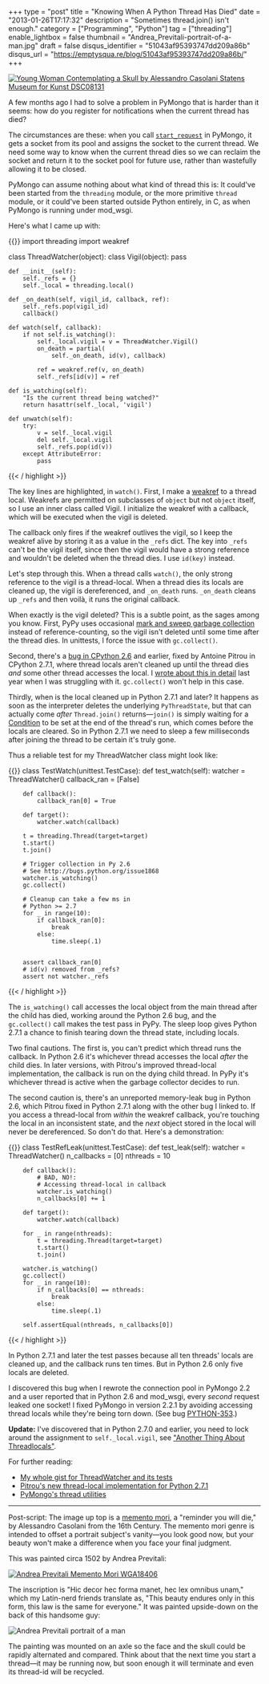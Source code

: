 +++
type = "post"
title = "Knowing When A Python Thread Has Died"
date = "2013-01-26T17:17:32"
description = "Sometimes thread.join() isn't enough."
category = ["Programming", "Python"]
tag = ["threading"]
enable_lightbox = false
thumbnail = "Andrea_Previtali-portrait-of-a-man.jpg"
draft = false
disqus_identifier = "51043af95393747dd209a86b"
disqus_url = "https://emptysqua.re/blog/51043af95393747dd209a86b/"
+++

<p><a href="http://commons.wikimedia.org/wiki/File:Young_Woman_Contemplating_a_Skull_by_Alessandro_Casolani_-_Statens_Museum_for_Kunst_-_DSC08131.JPG"><img alt="Young Woman Contemplating a Skull by Alessandro Casolani Statens Museum for Kunst DSC08131" border="0" src="Young_Woman_Contemplating_a_Skull_by_Alessandro_Casolani_-_Statens_Museum_for_Kunst_-_DSC08131.JPG" style="display:block; margin-left:auto; margin-right:auto;" title="Young_Woman_Contemplating_a_Skull_by_Alessandro_Casolani_-_Statens_Museum_for_Kunst_-_DSC08131.JPG"/>
</a></p>
<p>A few months ago I had to solve a problem in PyMongo that is harder than it seems: how do you register for notifications when the current thread has died?</p>
<p>The circumstances are these: when you call <a href="http://api.mongodb.org/python/2.8/examples/requests.html"><code>start_request</code></a> in PyMongo, it gets a socket from its pool and assigns the socket to the current thread. We need some way to know when the current thread dies so we can reclaim the socket and return it to the socket pool for future use, rather than wastefully allowing it to be closed.</p>
<p>PyMongo can assume nothing about what kind of thread this is: It could've been started from the <code>threading</code> module, or the more primitive <code>thread</code> module, or it could've been started outside Python entirely, in C, as when PyMongo is running under mod_wsgi.</p>
<p>Here's what I came up with:</p>

{{<highlight python3>}}
import threading
import weakref

class ThreadWatcher(object):
    class Vigil(object):
        pass

    def __init__(self):
        self._refs = {}
        self._local = threading.local()

    def _on_death(self, vigil_id, callback, ref):
        self._refs.pop(vigil_id)
        callback()

    def watch(self, callback):
        if not self.is_watching():
            self._local.vigil = v = ThreadWatcher.Vigil()
            on_death = partial(
                self._on_death, id(v), callback)

            ref = weakref.ref(v, on_death)
            self._refs[id(v)] = ref

    def is_watching(self):
        "Is the current thread being watched?"
        return hasattr(self._local, 'vigil')

    def unwatch(self):
        try:
            v = self._local.vigil
            del self._local.vigil
            self._refs.pop(id(v))
        except AttributeError:
            pass
{{< / highlight >}}

<p>The key lines are highlighted, in <code>watch()</code>. First, I make a <a href="http://docs.python.org/2/library/weakref.html#weakref.ref">weakref</a> to a thread local. Weakrefs are permitted on subclasses of <code>object</code> but not <code>object</code> itself, so I use an inner class called Vigil. I initialize the weakref with a callback, which will be executed when the vigil is deleted.</p>
<p>The callback only fires if the weakref outlives the vigil, so I keep the weakref alive by storing it as a value in the <code>_refs</code> dict. The key into <code>_refs</code> can't be the vigil itself, since then the vigil would have a strong reference and wouldn't be deleted when the thread dies. I use <code>id(key)</code> instead.</p>
<p>Let's step through this. When a thread calls <code>watch()</code>, the only strong reference to the vigil is a thread-local. When a thread dies its locals are cleaned up, the vigil is dereferenced, and <code>_on_death</code> runs. <code>_on_death</code> cleans up <code>_refs</code> and then voilà, it runs the original callback.</p>
<p>When exactly is the vigil deleted? This is a subtle point, as the sages among you know. First, PyPy uses occasional <a href="http://doc.pypy.org/en/latest/gc_info.html">mark and sweep garbage collection</a> instead of reference-counting, so the vigil isn't deleted until some time after the thread dies. In unittests, I force the issue with <code>gc.collect()</code>.</p>
<p>Second, there's a <a href="http://bugs.python.org/issue1868">bug in CPython 2.6</a> and earlier, fixed by Antoine Pitrou in CPython 2.7.1, where thread locals aren't cleaned up until the thread dies <em>and</em> some other thread accesses the local. I <a href="/pythons-thread-locals-are-weird/">wrote about this in detail</a> last year when I was struggling with it. <code>gc.collect()</code> won't help in this case.</p>
<p>Thirdly, when is the local cleaned up in Python 2.7.1 and later? It happens as soon as the interpreter deletes the underlying <code>PyThreadState</code>, but that can actually come <em>after</em> <code>Thread.join()</code> returns—<code>join()</code> is simply waiting for a <a href="http://docs.python.org/2/library/threading.html#condition-objects">Condition</a> to be set at the end of the thread's run, which comes before the locals are cleared. So in Python 2.7.1 we need to sleep a few milliseconds after joining the thread to be certain it's truly gone.</p>
<p>Thus a reliable test for my ThreadWatcher class might look like:</p>

{{<highlight python3>}}
class TestWatch(unittest.TestCase):
    def test_watch(self):
        watcher = ThreadWatcher()
        callback_ran = [False]

        def callback():
            callback_ran[0] = True

        def target():
            watcher.watch(callback)

        t = threading.Thread(target=target)
        t.start()
        t.join()

        # Trigger collection in Py 2.6
        # See http://bugs.python.org/issue1868
        watcher.is_watching()
        gc.collect()

        # Cleanup can take a few ms in
        # Python >= 2.7
        for _ in range(10):
            if callback_ran[0]:
                break
            else:
                time.sleep(.1)


        assert callback_ran[0]
        # id(v) removed from _refs?
        assert not watcher._refs
{{< / highlight >}}

<p>The <code>is_watching()</code> call accesses the local object from the main thread after the child has died, working around the Python 2.6 bug, and the <code>gc.collect()</code> call makes the test pass in PyPy. The sleep loop gives Python 2.7.1 a chance to finish tearing down the thread state, including locals.</p>
<p>Two final cautions. The first is, you can't predict which thread runs the callback. In Python 2.6 it's whichever thread accesses the local <em>after</em> the child dies. In later versions, with Pitrou's improved thread-local implementation, the callback is run on the dying child thread. In PyPy it's whichever thread is active when the garbage collector decides to run.</p>
<p>The second caution is, there's an unreported memory-leak bug in Python 2.6, which Pitrou fixed in Python 2.7.1 along with the other bug I linked to. If you access a thread-local from <em>within</em> the weakref callback, you're touching the local in an inconsistent state, and the <em>next</em> object stored in the local will never be dereferenced. So don't do that. Here's a demonstration:</p>

{{<highlight python3>}}
class TestRefLeak(unittest.TestCase):
    def test_leak(self):
        watcher = ThreadWatcher()
        n_callbacks = [0]
        nthreads = 10

        def callback():
            # BAD, NO!:
            # Accessing thread-local in callback
            watcher.is_watching()
            n_callbacks[0] += 1

        def target():
            watcher.watch(callback)

        for _ in range(nthreads):
            t = threading.Thread(target=target)
            t.start()
            t.join()

        watcher.is_watching()
        gc.collect()
        for _ in range(10):
            if n_callbacks[0] == nthreads:
                break
            else:
                time.sleep(.1)

        self.assertEqual(nthreads, n_callbacks[0])
{{< / highlight >}}

<p>In Python 2.7.1 and later the test passes because all ten threads' locals are cleaned up, and the callback runs ten times. But in Python 2.6 only five locals are deleted.</p>
<p>I discovered this bug when I rewrote the connection pool in PyMongo 2.2 and a user reported that in Python 2.6 and mod_wsgi, every <em>second</em> request leaked one socket! I fixed PyMongo in version 2.2.1 by avoiding accessing thread locals while they're being torn down. (See bug <a href="https://jira.mongodb.org/browse/PYTHON-353">PYTHON-353</a>.)</p>
<p><strong>Update:</strong> I've discovered that in Python 2.7.0 and earlier, you need to lock around the assignment to <code>self._local.vigil</code>, see <a href="/another-thing-about-pythons-threadlocals/">"Another Thing About Threadlocals"</a>.</p>
<p>For further reading:</p>
<ul>
<li><a href="https://gist.github.com/4644641">My whole gist for ThreadWatcher and its tests</a></li>
<li><a href="http://bugs.python.org/issue1868">Pitrou's new thread-local implementation for Python 2.7.1</a></li>
<li><a href="https://github.com/mongodb/mongo-python-driver/blob/master/pymongo/thread_util.py">PyMongo's thread utilities</a></li>
</ul>
<hr/>
<p>Post-script: The image up top is a <a href="http://en.wikipedia.org/wiki/Memento_mori">memento mori</a>, a "reminder you will die," by Alessandro Casolani from the 16th Century. The memento mori genre is intended to offset a portrait subject's vanity—you look good now, but your beauty won't make a difference when you face your final judgment.</p>
<p>This was painted circa 1502 by Andrea Previtali:</p>
<p><a href="http://commons.wikimedia.org/wiki/File:Andrea_Previtali_-_Memento_Mori_%28verso%29_-_WGA18406.jpg"><img alt="Andrea Previtali Memento Mori WGA18406" border="0" src="Andrea_Previtali_Memento_Mori_WGA18406.jpg" style="display:block; margin-left:auto; margin-right:auto;" title="Andrea_Previtali_Memento_Mori_WGA18406.jpg"/></a></p>
<p>The inscription is "Hic decor hec forma manet, hec lex omnibus unam," which my Latin-nerd friends translate as, "This beauty endures only in this form, this law is the same for everyone." It was painted upside-down on the back of this handsome guy:</p>
<p><img alt="Andrea Previtali portrait of a man" border="0" src="Andrea_Previtali-portrait-of-a-man.jpg" style="display:block; margin-left:auto; margin-right:auto;" title="Andrea_Previtali-portrait-of-a-man.jpg"/></p>
<p>The painting was mounted on an axle so the face and the skull could be rapidly alternated and compared. Think about that the next time you start a thread—it may be running now, but soon enough it will terminate and even its thread-id will be recycled.</p>
